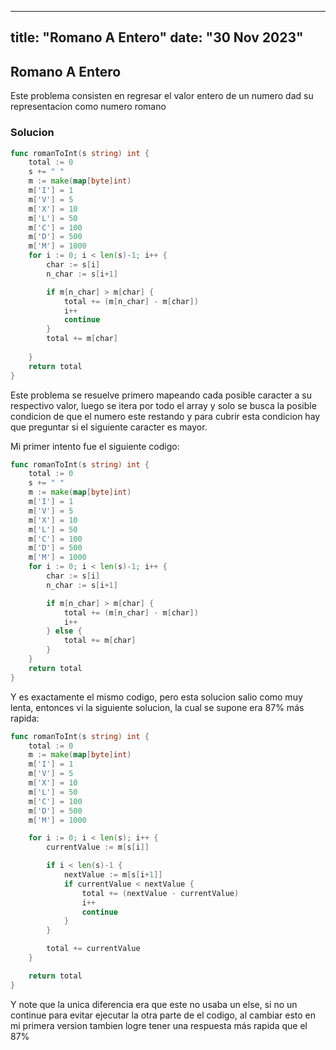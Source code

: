 ***

title: "Romano A Entero"
date: "30 Nov 2023"
-------------------

## Romano A Entero

Este problema consisten en regresar el valor entero de un numero dad su representacion como numero romano

### Solucion

```go
func romanToInt(s string) int {
	total := 0
	s += " "
	m := make(map[byte]int)
	m['I'] = 1
	m['V'] = 5
	m['X'] = 10
	m['L'] = 50
	m['C'] = 100
	m['D'] = 500
	m['M'] = 1000
	for i := 0; i < len(s)-1; i++ {
		char := s[i]
		n_char := s[i+1]

		if m[n_char] > m[char] {
			total += (m[n_char] - m[char])
			i++
			continue
		}
		total += m[char]
		
	}
	return total
}
```

Este problema se resuelve primero mapeando cada posible caracter a su respectivo valor, luego se itera por todo el array y solo se busca la posible condicion de que el numero este restando y para cubrir esta condicion
hay que preguntar si el siguiente caracter es mayor.

Mi primer intento fue el siguiente codigo:

```go
func romanToInt(s string) int {
	total := 0
	s += " "
	m := make(map[byte]int)
	m['I'] = 1
	m['V'] = 5
	m['X'] = 10
	m['L'] = 50
	m['C'] = 100
	m['D'] = 500
	m['M'] = 1000
	for i := 0; i < len(s)-1; i++ {
		char := s[i]
		n_char := s[i+1]

		if m[n_char] > m[char] {
			total += (m[n_char] - m[char])
			i++
		} else {
			total += m[char]
		}
	}
	return total
}
```

Y es exactamente el mismo codigo, pero esta solucion salio como muy lenta, entonces vi la siguiente solucion, la cual se supone era 87% más rapida:

```go
func romanToInt(s string) int {
	total := 0
	m := make(map[byte]int)
	m['I'] = 1
	m['V'] = 5
	m['X'] = 10
	m['L'] = 50
	m['C'] = 100
	m['D'] = 500
	m['M'] = 1000

	for i := 0; i < len(s); i++ {
		currentValue := m[s[i]]

		if i < len(s)-1 {
			nextValue := m[s[i+1]]
			if currentValue < nextValue {
				total += (nextValue - currentValue)
				i++
				continue
			}
		}

		total += currentValue
	}

	return total
}
```

Y note que la unica diferencia era que este no usaba un else, si no un continue para evitar ejecutar la otra parte de el codigo, al cambiar esto en mi primera version tambien logre tener una respuesta más rapida que el 87%
